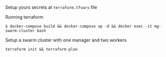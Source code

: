 Setup yours secrets at `terraform.tfvars` file

Running terraform

	$ docker-compose build && docker-compose up -d && docker exec -it mg-swarm-cluster bash

Setup a swarm cluster with one manager and two workers

	terraform init && terraform plan